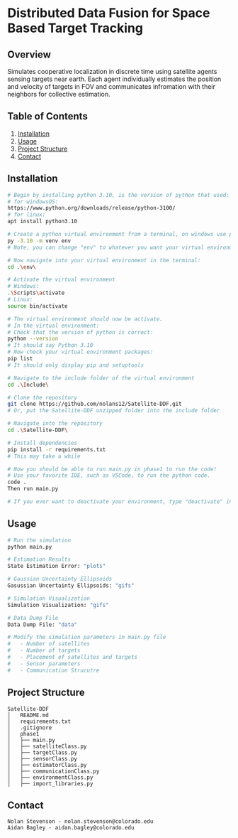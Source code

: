 # Distributed Data Fusion for Space Based Target Tracking 

## Overview
Simulates cooperative localization in discrete time using satellite agents sensing targets near earth. Each
agent individually estimates the position and velocity of targets in FOV and communicates infromation with 
their neighbors for collective estimation. 

## Table of Contents
1. [Installation](#installation)
2. [Usage](#usage)
3. [Project Structure](#project-structure)
4. [Contact](#contact)

## Installation
```bash
# Begin by installing python 3.10, is the version of python that used:
# for windowsOS:
https://www.python.org/downloads/release/python-3100/
# for linux:
apt install python3.10

# Create a python virtual environment from a terminal, on windows use powershell.
py -3.10 -m venv env
# Note, you can change "env" to whatever you want your virtual environment to be called

# Now navigate into your virtual environment in the terminal:
cd .\env\

# Activate the virtual environment
# Windows:
.\Scripts\activate
# Linux:
source bin/activate

# The virtual environment should now be activate.
# In the virtual environment:
# Check that the version of python is correct:
python --version
# It should say Python 3.10
# Now check your virtual environment packages:
pip list
# It should only display pip and setuptools

# Navigate to the include folder of the virtual environment
cd .\Include\

# Clone the repository
git clone https://github.com/nolans12/Satellite-DDF.git
# Or, put the Satellite-DDF unzipped folder into the include folder

# Navigate into the repository
cd .\Satellite-DDF\

# Install dependencies
pip install -r requirements.txt
# This may take a while

# Now you should be able to run main.py in phase1 to run the code!
# Use your favorite IDE, such as VSCode, to run the python code.
code .
Then run main.py

# If you ever want to deactivate your environment, type "deactivate" in Windows
```

## Usage
```bash
# Run the simulation
python main.py

# Estimation Results
State Estimation Error: "plots"

# Gaussian Uncertainty Ellipsoids
Gasussian Uncertainty Ellipsoids: "gifs"

# Simulation Visualization
Simulation Visualization: "gifs"

# Data Dump File
Data Dump File: "data"

# Modify the simulation parameters in main.py file
#   - Number of satellites
#   - Number of targets
#   - Placement of satellites and targets
#   - Sensor parameters
#   - Communication Strucutre
```
## Project Structure
```
Satellite-DDF
│   README.md
│   requirements.txt
│   .gitignore
│   phase1
│   ├── main.py
│   ├── satelliteClass.py
│   ├── targetClass.py
│   ├── sensorClass.py
│   ├── estimatorClass.py
│   ├── communicationClass.py
│   ├── environmentClass.py
│   ├── import_libraries.py

```

## Contact
```
Nolan Stevenson - nolan.stevenson@colorado.edu
Aidan Bagley - aidan.bagley@colorado.edu
```
